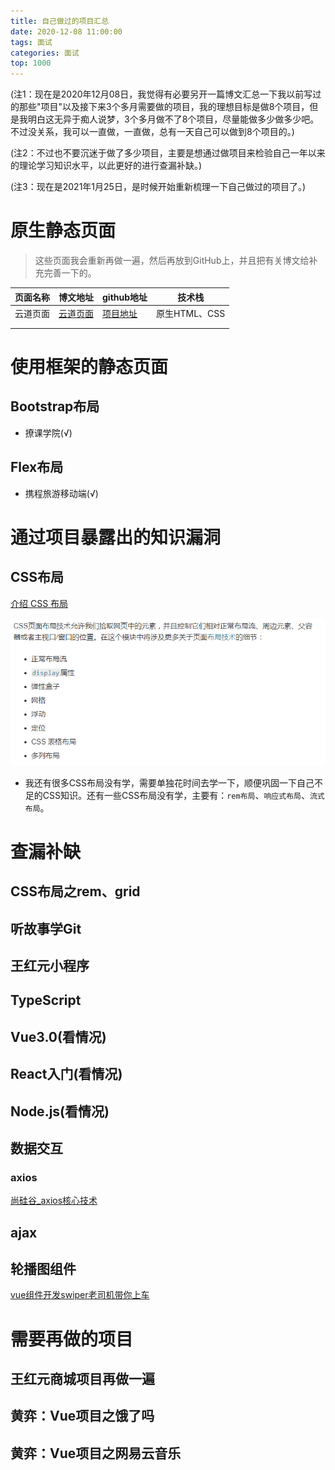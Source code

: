 ```yaml
---
title: 自己做过的项目汇总
date: 2020-12-08 11:00:00
tags: 面试
categories: 面试
top: 1000
---
```


(注1：现在是2020年12月08日，我觉得有必要另开一篇博文汇总一下我以前写过的那些"项目"以及接下来3个多月需要做的项目，我的理想目标是做8个项目，但是我明白这无异于痴人说梦，3个多月做不了8个项目，尽量能做多少做多少吧。不过没关系，我可以一直做，一直做，总有一天自己可以做到8个项目的。)

(注2：不过也不要沉迷于做了多少项目，主要是想通过做项目来检验自己一年以来的理论学习知识水平，以此更好的进行查漏补缺。)

(注3：现在是2021年1月25日，是时候开始重新梳理一下自己做过的项目了。)

# 原生静态页面

> 这些页面我会重新再做一遍，然后再放到GitHub上，并且把有关博文给补充完善一下的。

| 页面名称 | 博文地址                                                     | github地址                                         | 技术栈        |
| -------- | ------------------------------------------------------------ | -------------------------------------------------- | ------------- |
| 云道页面 | [云道页面](https://lm1018.top/2020/03/15/mian-shi-zuo-pin-jing-tai-ye-mian-01-yun-dao-ye-mian/) | [项目地址](https://github.com/lm101845/staticpage) | 原生HTML、CSS |
|          |                                                              |                                                    |               |
|          |                                                              |                                                    |               |

# 使用框架的静态页面

## Bootstrap布局

* 撩课学院(√)

## Flex布局

* 携程旅游移动端(√)

# 通过项目暴露出的知识漏洞

## CSS布局

[介绍 CSS 布局](https://developer.mozilla.org/zh-CN/docs/Learn/CSS/CSS_layout/Introduction)

![](自己做过的项目汇总/01.png)

* 我还有很多CSS布局没有学，需要单独花时间去学一下，顺便巩固一下自己不足的CSS知识。还有一些CSS布局没有学，主要有：`rem布局`、`响应式布局`、`流式布局`。

# 查漏补缺

## CSS布局之rem、grid

## 听故事学Git

## 王红元小程序

## TypeScript

## Vue3.0(看情况)

## React入门(看情况)

## Node.js(看情况)

## 数据交互

### axios

[尚硅谷_axios核心技术](https://www.bilibili.com/video/BV1NJ41197u6?from=search&seid=10630776414375333340)

## ajax

## 轮播图组件

[vue组件开发swiper老司机带你上车](https://www.bilibili.com/video/BV1jE411e7GC?from=search&seid=5696927823665358575)

# 需要再做的项目

## 王红元商城项目再做一遍

## 黄弈：Vue项目之饿了吗

## 黄弈：Vue项目之网易云音乐